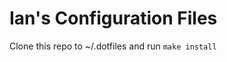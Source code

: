 Ian's Configuration Files
=========================

Clone this repo to ~/.dotfiles and run `make install`
